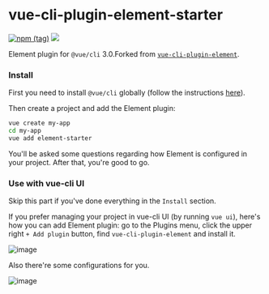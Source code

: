 # vue-cli-plugin-element-starter

[![npm (tag)](https://img.shields.io/npm/v/vue-cli-plugin-element-starter/latest.svg)](https://www.npmjs.com/package/vue-cli-plugin-element-starter)
[![](https://img.shields.io/badge/element-2.4.7-red.svg)](https://github.com/ElemeFE/element)


Element plugin for `@vue/cli` 3.0.Forked from [`vue-cli-plugin-element`](https://github.com/ElementUI/vue-cli-plugin-element).

### Install

First you need to install `@vue/cli` globally (follow the instructions [here](https://cli.vuejs.org/)).

Then create a project and add the Element plugin:

```bash
vue create my-app
cd my-app
vue add element-starter
```

You'll be asked some questions regarding how Element is configured in your project. After that, you're good to go.

### Use with vue-cli UI

Skip this part if you've done everything in the `Install` section.

If you prefer managing your project in vue-cli UI (by running `vue ui`), here's how you can add Element plugin: go to the Plugins menu, click the upper right `+ Add plugin` button, find `vue-cli-plugin-element` and install it.

![image](https://user-images.githubusercontent.com/10095631/43555082-b9414998-962a-11e8-83ab-cda066a61093.png)

Also there're some configurations for you.

![image](https://user-images.githubusercontent.com/10095631/43555119-f486f034-962a-11e8-9862-dcaca0e3ebb3.png)
